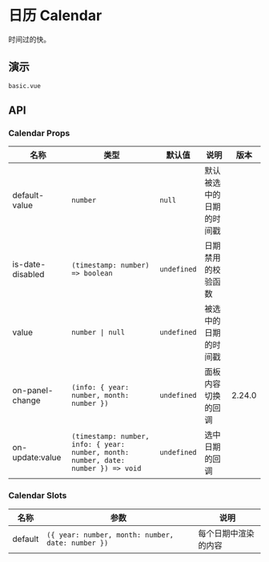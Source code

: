 <!--single-column-->

# 日历 Calendar

时间过的快。

## 演示

```demo
basic.vue
```

## API

### Calendar Props

| 名称 | 类型 | 默认值 | 说明 | 版本 |
| --- | --- | --- | --- | --- |
| default-value | `number` | `null` | 默认被选中的日期的时间戳 |  |
| is-date-disabled | `(timestamp: number) => boolean` | `undefined` | 日期禁用的校验函数 |  |
| value | `number \| null` | `undefined` | 被选中的日期的时间戳 |  |
| on-panel-change | `(info: { year: number, month: number })` | `undefined` | 面板内容切换的回调 | 2.24.0 |
| on-update:value | `(timestamp: number, info: { year: number, month: number, date: number }) => void` | `undefined` | 选中日期的回调 |  |

### Calendar Slots

| 名称 | 参数 | 说明 |
| --- | --- | --- |
| default | `({ year: number, month: number, date: number })` | 每个日期中渲染的内容 |
